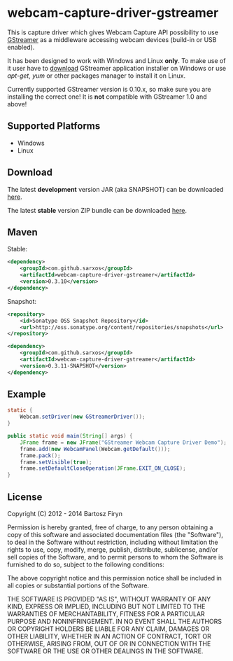 # webcam-capture-driver-gstreamer

This is capture driver which gives Webcam Capture API possibility to use
[GStreamer](http://gstreamer.freedesktop.org/documentation/gstreamer010.html)
as a middleware accessing webcam devices (build-in or USB enabled).

It has been designed to work with Windows and Linux **only**. To make use of it user have to 
[download](http://code.google.com/p/ossbuild/) GStreamer application installer 
on Windows or use _apt-get_, _yum_ or other packages manager to install it on Linux.

Currently supported GStreamer version is 0.10.x, so make sure you are installing
the correct one! It is **not** compatible with GStreamer 1.0 and above!

## Supported Platforms

* Windows
* Linux

## Download

The latest **development** version JAR (aka SNAPSHOT) can be downloaded [here](https://oss.sonatype.org/service/local/artifact/maven/redirect?r=snapshots&g=com.github.sarxos&a=webcam-capture-driver-gstreamer&v=0.3.10-SNAPSHOT).

The latest **stable** version ZIP bundle can be downloaded [here](http://repo.sarxos.pl/maven2/com/github/sarxos/webcam-capture-driver-gstreamer/0.3.10-RC7/webcam-capture-driver-gstreamer-0.3.10-RC7-dist.zip).

## Maven

Stable:

```xml
<dependency>
	<groupId>com.github.sarxos</groupId>
	<artifactId>webcam-capture-driver-gstreamer</artifactId>
	<version>0.3.10</version>
</dependency>
```

Snapshot:

```xml
<repository>
    <id>Sonatype OSS Snapshot Repository</id>
    <url>http://oss.sonatype.org/content/repositories/snapshots</url>
</repository>
```
```xml
<dependency>
    <groupId>com.github.sarxos</groupId>
    <artifactId>webcam-capture-driver-gstreamer</artifactId>
    <version>0.3.11-SNAPSHOT</version>
</dependency>
```

## Example

```java
static {
	Webcam.setDriver(new GStreamerDriver());
}

public static void main(String[] args) {
	JFrame frame = new JFrame("GStreamer Webcam Capture Driver Demo");
	frame.add(new WebcamPanel(Webcam.getDefault()));
	frame.pack();
	frame.setVisible(true);
	frame.setDefaultCloseOperation(JFrame.EXIT_ON_CLOSE);
}
```

## License

Copyright (C) 2012 - 2014 Bartosz Firyn

Permission is hereby granted, free of charge, to any person obtaining a copy of this software and associated documentation files (the "Software"), to deal in the Software without restriction, including without limitation the rights to use, copy, modify, merge, publish, distribute, sublicense, and/or sell copies of the Software, and to permit persons to whom the Software is furnished to do so, subject to the following conditions:

The above copyright notice and this permission notice shall be included in all copies or substantial portions of the Software.

THE SOFTWARE IS PROVIDED "AS IS", WITHOUT WARRANTY OF ANY KIND, EXPRESS OR IMPLIED, INCLUDING BUT NOT LIMITED TO THE WARRANTIES OF MERCHANTABILITY, FITNESS FOR A PARTICULAR PURPOSE AND NONINFRINGEMENT. IN NO EVENT SHALL THE AUTHORS OR COPYRIGHT HOLDERS BE LIABLE FOR ANY CLAIM, DAMAGES OR OTHER LIABILITY, WHETHER IN AN ACTION OF CONTRACT, TORT OR OTHERWISE, ARISING FROM, OUT OF OR IN CONNECTION WITH THE SOFTWARE OR THE USE OR OTHER DEALINGS IN THE SOFTWARE.

